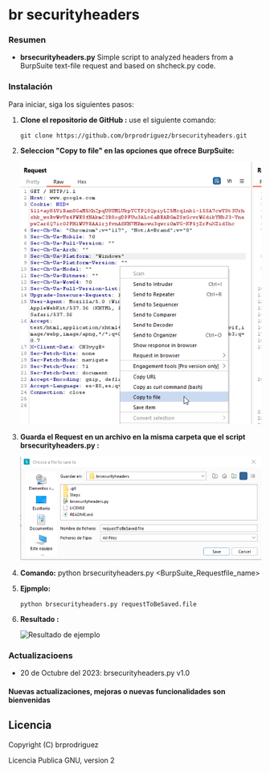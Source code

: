 # br securityheaders

### Resumen 

- **brsecurityheaders.py** Simple script to analyzed headers from a BurpSuite text-file request and based on shcheck.py code.

### Instalación

Para iniciar, siga los siguientes pasos:

1. **Clone el repositorio de GitHub :** use el siguiente comando:
   ```
   git clone https://github.com/brprodriguez/brsecurityheaders.git
   ``` 
2. **Seleccion "Copy to file" en las opciones que ofrece BurpSuite:** 
   
   
   ![Seleccione "Copy to file"](https://raw.githubusercontent.com/brprodriguez/brsecurityheaders/main/Steps/1.png)


2. **Guarda el Request en un archivo en la misma carpeta que el script brsecurityheaders.py :**    
 
   ![Guarde el Request en la misma carpeta que el script](https://raw.githubusercontent.com/brprodriguez/brsecurityheaders/main/Steps/2.png)
   
3. **Comando:** python brsecurityheaders.py <BurpSuite_Requestfile_name>
   
4. **Ejpmplo:** 
   ```
   python brsecurityheaders.py requestToBeSaved.file 
	```
5. **Resultado :**    
 
   ![Resultado de ejemplo](https://raw.githubusercontent.com/brprodriguez/brsecurityheaders/main/Steps/3.png)
	
### Actualizacioens 

* 20 de Octubre del 2023: brsecurityheaders.py v1.0 

#### Nuevas actualizaciones, mejoras o nuevas funcionalidades son bienvenidas

Licencia
---------------
Copyright (C) brprodriguez 

Licencia Publica GNU, version 2
